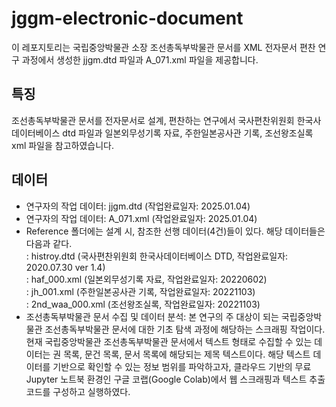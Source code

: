 # jggm-electronic-document

이 레포지토리는 국립중앙박물관 소장 조선총독부박물관 문서를 XML 전자문서 편찬 연구 과정에서 생성한 jjgm.dtd 파일과 A_071.xml 파일을 제공합니다. 

## 특징

조선총독부박물관 문서를 전자문서로 설계, 편찬하는 연구에서 국사편찬위원회 한국사데이터베이스 dtd 파일과 일본외무성기록 자료, 주한일본공사관 기록, 조선왕조실록 xml 파일을 참고하였습니다.   

## 데이터

- 연구자의 작업 데이터: jjgm.dtd (작업완료일자: 2025.01.04)
- 연구자의 작업 데이터: A_071.xml (작업완료일자: 2025.01.04)
- Reference 폴더에는 설계 시, 참조한 선행 데이터(4건)들이 있다. 해당 데이터들은 다음과 같다.
<br> : histroy.dtd (국사편찬위원회 한국사데이터베이스 DTD, 작업완료일자: 2020.07.30 ver 1.4)
<br> : haf_000.xml (일본외무성기록 자료, 작업완료일자: 20220602)
<br> : jh_001.xml (주한일본공사관 기록, 작업완료일자: 20221103)
<br> : 2nd_waa_000.xml (조선왕조실록, 작업완료일자: 20221103)
- 조선총독부박물관 문서 수집 및 데이터 분석: 본 연구의 주 대상이 되는 국립중앙박물관 조선총독부박물관 문서에 대한 기초 탐색 과정에 해당하는 스크래핑 작업이다. 현재 국립중앙박물관 조선총독부박물관 문서에서 텍스트 형태로 수집할 수 있는 데이터는 권 목록, 문건 목록, 문서 목록에 해당되는 제목 텍스트이다. 해당 텍스트 데이터를 기반으로 확인할 수 있는 정보 범위를 파악하고자, 클라우드 기반의 무료 Jupyter 노트북 환경인 구글 코랩(Google Colab)에서 웹 스크래핑과 텍스트 추출 코드를 구성하고 실행하였다.
